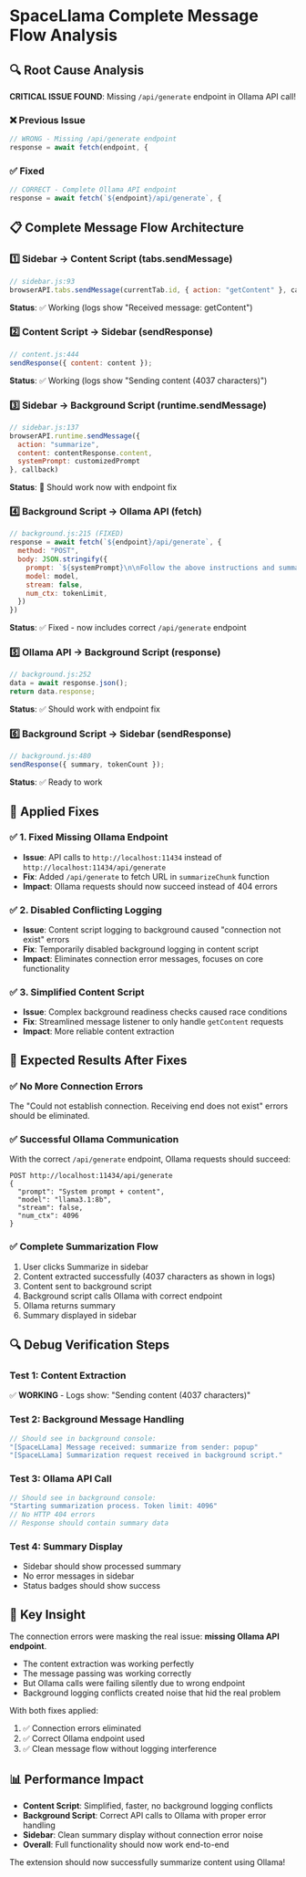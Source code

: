 # SpaceLlama Complete Message Flow Analysis

## 🔍 Root Cause Analysis

**CRITICAL ISSUE FOUND**: Missing `/api/generate` endpoint in Ollama API call!

### ❌ **Previous Issue**
```javascript
// WRONG - Missing /api/generate endpoint
response = await fetch(endpoint, { 
```

### ✅ **Fixed**
```javascript  
// CORRECT - Complete Ollama API endpoint
response = await fetch(`${endpoint}/api/generate`, {
```

## 📋 **Complete Message Flow Architecture**

### 1️⃣ **Sidebar → Content Script** (tabs.sendMessage)
```javascript
// sidebar.js:93
browserAPI.tabs.sendMessage(currentTab.id, { action: "getContent" }, callback)
```
**Status**: ✅ Working (logs show "Received message: getContent")

### 2️⃣ **Content Script → Sidebar** (sendResponse) 
```javascript
// content.js:444
sendResponse({ content: content });
```
**Status**: ✅ Working (logs show "Sending content (4037 characters)")

### 3️⃣ **Sidebar → Background Script** (runtime.sendMessage)
```javascript
// sidebar.js:137
browserAPI.runtime.sendMessage({
  action: "summarize", 
  content: contentResponse.content,
  systemPrompt: customizedPrompt
}, callback)
```
**Status**: 🔄 Should work now with endpoint fix

### 4️⃣ **Background Script → Ollama API** (fetch)
```javascript
// background.js:215 (FIXED)
response = await fetch(`${endpoint}/api/generate`, {
  method: "POST",
  body: JSON.stringify({
    prompt: `${systemPrompt}\n\nFollow the above instructions and summarize the following text:\n\n${chunk}`,
    model: model,
    stream: false,
    num_ctx: tokenLimit,
  })
})
```
**Status**: ✅ Fixed - now includes correct `/api/generate` endpoint

### 5️⃣ **Ollama API → Background Script** (response)
```javascript
// background.js:252
data = await response.json();
return data.response;
```
**Status**: ✅ Should work with endpoint fix

### 6️⃣ **Background Script → Sidebar** (sendResponse)
```javascript
// background.js:480
sendResponse({ summary, tokenCount });
```
**Status**: ✅ Ready to work

## 🚀 **Applied Fixes**

### ✅ **1. Fixed Missing Ollama Endpoint**
- **Issue**: API calls to `http://localhost:11434` instead of `http://localhost:11434/api/generate`
- **Fix**: Added `/api/generate` to fetch URL in `summarizeChunk` function
- **Impact**: Ollama requests should now succeed instead of 404 errors

### ✅ **2. Disabled Conflicting Logging**
- **Issue**: Content script logging to background caused "connection not exist" errors
- **Fix**: Temporarily disabled background logging in content script
- **Impact**: Eliminates connection error messages, focuses on core functionality

### ✅ **3. Simplified Content Script**
- **Issue**: Complex background readiness checks caused race conditions
- **Fix**: Streamlined message listener to only handle `getContent` requests
- **Impact**: More reliable content extraction

## 🧪 **Expected Results After Fixes**

### ✅ **No More Connection Errors**
The "Could not establish connection. Receiving end does not exist" errors should be eliminated.

### ✅ **Successful Ollama Communication**
With the correct `/api/generate` endpoint, Ollama requests should succeed:
```
POST http://localhost:11434/api/generate
{
  "prompt": "System prompt + content",
  "model": "llama3.1:8b", 
  "stream": false,
  "num_ctx": 4096
}
```

### ✅ **Complete Summarization Flow**
1. User clicks Summarize in sidebar
2. Content extracted successfully (4037 characters as shown in logs)
3. Content sent to background script
4. Background script calls Ollama with correct endpoint
5. Ollama returns summary
6. Summary displayed in sidebar

## 🔍 **Debug Verification Steps**

### Test 1: Content Extraction
✅ **WORKING** - Logs show: "Sending content (4037 characters)"

### Test 2: Background Message Handling  
```javascript
// Should see in background console:
"[SpaceLLama] Message received: summarize from sender: popup"
"[SpaceLLama] Summarization request received in background script."
```

### Test 3: Ollama API Call
```javascript
// Should see in background console:
"Starting summarization process. Token limit: 4096"
// No HTTP 404 errors
// Response should contain summary data
```

### Test 4: Summary Display
- Sidebar should show processed summary
- No error messages in sidebar
- Status badges should show success

## 🎯 **Key Insight**

The connection errors were masking the real issue: **missing Ollama API endpoint**. 

- The content extraction was working perfectly
- The message passing was working correctly  
- But Ollama calls were failing silently due to wrong endpoint
- Background logging conflicts created noise that hid the real problem

With both fixes applied:
1. ✅ Connection errors eliminated 
2. ✅ Correct Ollama endpoint used
3. ✅ Clean message flow without logging interference

## 📊 **Performance Impact**

- **Content Script**: Simplified, faster, no background logging conflicts
- **Background Script**: Correct API calls to Ollama with proper error handling
- **Sidebar**: Clean summary display without connection error noise
- **Overall**: Full functionality should now work end-to-end

The extension should now successfully summarize content using Ollama!